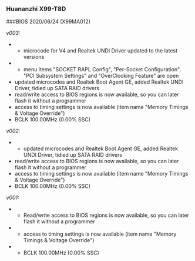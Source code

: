 ### Huananzhi X99-T8D
###BIOS 2020/06/24 (X99MA012)

*v003:*
* + microcode for V4 and Realtek UNDI Driver updated to the latest versions
* + menu items "SOCKET RAPL Config", "Per-Socket Configuration", "PCI Subsystem Settings" and "OverClocking Feature" are open
* updated microcodes and Realtek Boot Agent GE, added Realtek UNDI Driver, tidied up SATA RAID drivers
* read/write access to BIOS regions is now available, so you can later flash it without a programmer
* access to timing settings is now available (item name "Memory Timings & Voltage Override")
* BCLK 100.00MHz (0.00% SSC)

*v002:*
* + updated microcodes and Realtek Boot Agent GE, added Realtek UNDI Driver, tidied up SATA RAID drivers
* read/write access to BIOS regions is now available, so you can later flash it without a programmer
* access to timing settings is now available (item name "Memory Timings & Voltage Override")
* BCLK 100.00MHz (0.00% SSC)

*v001:*
* + Read/write access to BIOS regions is now available, so you can later flash it without a programmer
* + access to timing settings is now available (item name "Memory Timings & Voltage Override")
* + BCLK 100.00MHz (0.00% SSC)